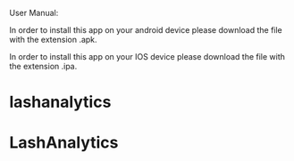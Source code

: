 User Manual:

In order to install this app on your android device please download the file with the extension  .apk.

In order to install this app on your IOS device please download the file with the extension  .ipa.

# lashanalytics
# LashAnalytics
